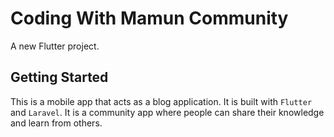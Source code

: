 # Coding With Mamun Community

A new Flutter project.

## Getting Started

This is a mobile app that acts as a blog application. It is built with `Flutter` and `Laravel`. It is a community app where people can share their knowledge and learn from others.
